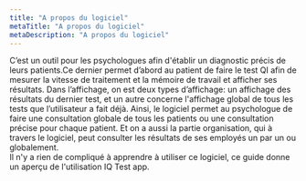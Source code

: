 ```yaml
---
title: "A propos du logiciel"
metaTitle: "A propos du logiciel"
metaDescription: "A propos du logiciel"
---
```


C’est un outil pour les psychologues afin d'établir un diagnostic précis de leurs patients.Ce dernier permet d’abord au patient de faire le test QI afin de mesurer la vitesse de traitement et la mémoire de travail et afficher ses résultats. Dans l’affichage, on est deux types d’affichage: un affichage des résultats du dernier test, et un autre concerne l'affichage global de tous les tests que l’utilisateur a fait déjà. Ainsi, le logiciel permet au psychologue de faire une consultation globale de tous les patients ou une consultation précise pour chaque patient. Et on a aussi la partie organisation, qui à travers le logiciel, peut consulter les résultats de ses employés un par un ou globalement.  
Il n'y a rien de compliqué à apprendre à utiliser ce logiciel, ce guide donne un aperçu de l'utilisation IQ Test app.
